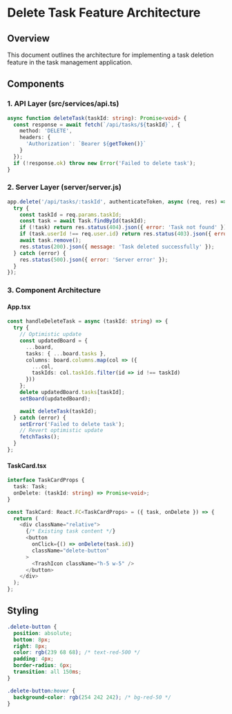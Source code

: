 # Delete Task Feature Architecture

## Overview
This document outlines the architecture for implementing a task deletion feature in the task management application.

## Components

### 1. API Layer (src/services/api.ts)
```typescript
async function deleteTask(taskId: string): Promise<void> {
  const response = await fetch(`/api/tasks/${taskId}`, {
    method: 'DELETE',
    headers: {
      'Authorization': `Bearer ${getToken()}`
    }
  });
  if (!response.ok) throw new Error('Failed to delete task');
}
```

### 2. Server Layer (server/server.js)
```javascript
app.delete('/api/tasks/:taskId', authenticateToken, async (req, res) => {
  try {
    const taskId = req.params.taskId;
    const task = await Task.findById(taskId);
    if (!task) return res.status(404).json({ error: 'Task not found' });
    if (task.userId !== req.user.id) return res.status(403).json({ error: 'Unauthorized' });
    await task.remove();
    res.status(200).json({ message: 'Task deleted successfully' });
  } catch (error) {
    res.status(500).json({ error: 'Server error' });
  }
});
```

### 3. Component Architecture

#### App.tsx
```typescript
const handleDeleteTask = async (taskId: string) => {
  try {
    // Optimistic update
    const updatedBoard = {
      ...board,
      tasks: { ...board.tasks },
      columns: board.columns.map(col => ({
        ...col,
        taskIds: col.taskIds.filter(id => id !== taskId)
      }))
    };
    delete updatedBoard.tasks[taskId];
    setBoard(updatedBoard);

    await deleteTask(taskId);
  } catch (error) {
    setError('Failed to delete task');
    // Revert optimistic update
    fetchTasks();
  }
};
```

#### TaskCard.tsx
```typescript
interface TaskCardProps {
  task: Task;
  onDelete: (taskId: string) => Promise<void>;
}

const TaskCard: React.FC<TaskCardProps> = ({ task, onDelete }) => {
  return (
    <div className="relative">
      {/* Existing task content */}
      <button 
        onClick={() => onDelete(task.id)}
        className="delete-button"
      >
        <TrashIcon className="h-5 w-5" />
      </button>
    </div>
  );
};
```

## Styling
```css
.delete-button {
  position: absolute;
  bottom: 8px;
  right: 8px;
  color: rgb(239 68 68); /* text-red-500 */
  padding: 4px;
  border-radius: 6px;
  transition: all 150ms;
}

.delete-button:hover {
  background-color: rgb(254 242 242); /* bg-red-50 */
}
```
